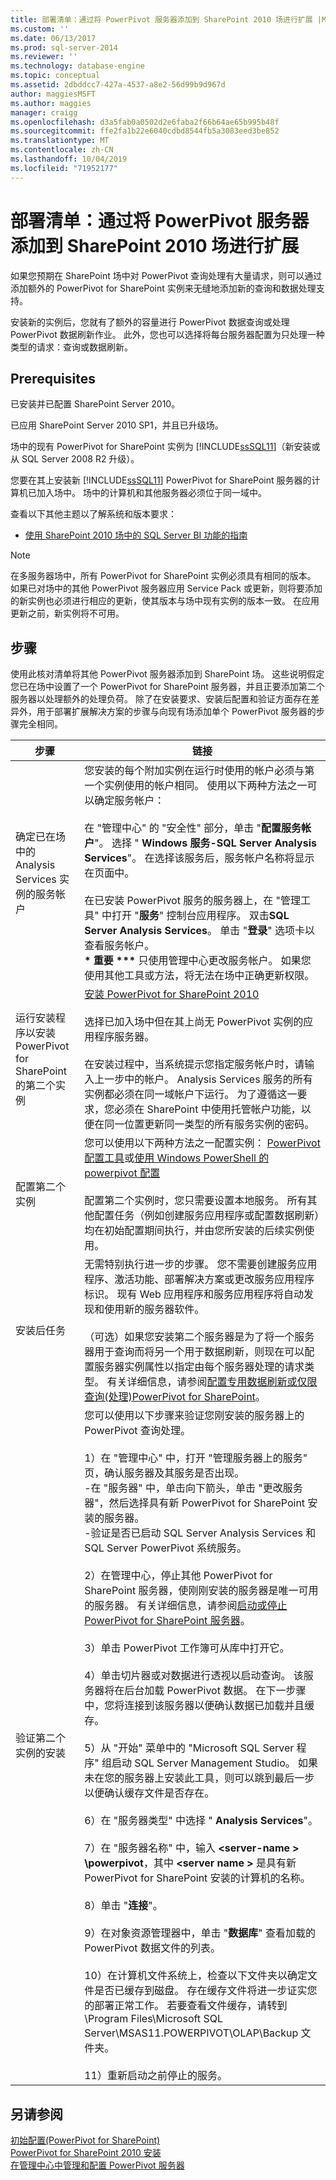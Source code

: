 ```yaml
---
title: 部署清单：通过将 PowerPivot 服务器添加到 SharePoint 2010 场进行扩展 |Microsoft Docs
ms.custom: ''
ms.date: 06/13/2017
ms.prod: sql-server-2014
ms.reviewer: ''
ms.technology: database-engine
ms.topic: conceptual
ms.assetid: 2dbddcc7-427a-4537-a8e2-56d99b9d967d
author: maggiesMSFT
ms.author: maggies
manager: craigg
ms.openlocfilehash: d3a5fab0a0502d2e6faba2f66b64ae65b995b48f
ms.sourcegitcommit: ffe2fa1b22e6040cdbd8544fb5a3083eed3be852
ms.translationtype: MT
ms.contentlocale: zh-CN
ms.lasthandoff: 10/04/2019
ms.locfileid: "71952177"
---
```

# <a name="deployment-checklist-scale-out-by-adding-powerpivot-servers-to-a-sharepoint-2010-farm"></a>部署清单：通过将 PowerPivot 服务器添加到 SharePoint 2010 场进行扩展
  如果您预期在 SharePoint 场中对 PowerPivot 查询处理有大量请求，则可以通过添加额外的 PowerPivot for SharePoint 实例来无缝地添加新的查询和数据处理支持。  
  
 安装新的实例后，您就有了额外的容量进行 PowerPivot 数据查询或处理 PowerPivot 数据刷新作业。 此外，您也可以选择将每台服务器配置为只处理一种类型的请求：查询或数据刷新。  
  
## <a name="prerequisites"></a>Prerequisites  
 已安装并已配置 SharePoint Server 2010。  
  
 已应用 SharePoint Server 2010 SP1，并且已升级场。  
  
 场中的现有 PowerPivot for SharePoint 实例为 [!INCLUDE[ssSQL11](../../includes/sssql11-md.md)]（新安装或从 SQL Server 2008 R2 升级）。  
  
 您要在其上安装新 [!INCLUDE[ssSQL11](../../includes/sssql11-md.md)] PowerPivot for SharePoint 服务器的计算机已加入场中。 场中的计算机和其他服务器必须位于同一域中。  
  
 查看以下其他主题以了解系统和版本要求：  
  
-   [使用 SharePoint 2010 场中的 SQL Server BI 功能的指南](../../../2014/sql-server/install/guidance-for-using-sql-server-bi-features-in-a-sharepoint-2010-farm.md)  
  
> [!NOTE]  
>  在多服务器场中，所有 PowerPivot for SharePoint 实例必须具有相同的版本。 如果已对场中的其他 PowerPivot 服务器应用 Service Pack 或更新，则将要添加的新实例也必须进行相应的更新，使其版本与场中现有实例的版本一致。 在应用更新之前，新实例将不可用。  
  
## <a name="steps"></a>步骤  
 使用此核对清单将其他 PowerPivot 服务器添加到 SharePoint 场。 这些说明假定您已在场中设置了一个 PowerPivot for SharePoint 服务器，并且正要添加第二个服务器以处理额外的处理负荷。 除了在安装要求、安装后配置和验证方面存在差异外，用于部署扩展解决方案的步骤与向现有场添加单个 PowerPivot 服务器的步骤完全相同。  
  
|步骤|链接|  
|----------|----------|  
|确定已在场中的 Analysis Services 实例的服务帐户|您安装的每个附加实例在运行时使用的帐户必须与第一个实例使用的帐户相同。 使用以下两种方法之一可以确定服务帐户：<br /><br /> 在 "管理中心" 的 "安全性" 部分，单击 "**配置服务帐户**"。 选择 " **Windows 服务-SQL Server Analysis Services**"。 在选择该服务后，服务帐户名称将显示在页面中。<br /><br /> 在已安装 PowerPivot 服务的服务器上，在 "管理工具" 中打开 "**服务**" 控制台应用程序。 双击**SQL Server Analysis Services**。 单击 "**登录**" 选项卡以查看服务帐户。<br />**\* 重要 \*\*\*** 只使用管理中心更改服务帐户。 如果您使用其他工具或方法，将无法在场中正确更新权限。|  
|运行安装程序以安装 PowerPivot for SharePoint 的第二个实例|[安装 PowerPivot for SharePoint 2010](../../../2014/sql-server/install/install-powerpivot-for-sharepoint-2010.md)<br /><br /> 选择已加入场中但在其上尚无 PowerPivot 实例的应用程序服务器。<br /><br /> 在安装过程中，当系统提示您指定服务帐户时，请输入上一步中的帐户。 Analysis Services 服务的所有实例都必须在同一域帐户下运行。 为了遵循这一要求，您必须在 SharePoint 中使用托管帐户功能，以便在同一位置更新同一类型的所有服务实例的密码。|  
|配置第二个实例|您可以使用以下两种方法之一配置实例： [PowerPivot 配置工具](https://docs.microsoft.com/analysis-services/power-pivot-sharepoint/power-pivot-configuration-tools)或[使用 Windows PowerShell 的 powerpivot 配置](https://docs.microsoft.com/analysis-services/power-pivot-sharepoint/power-pivot-configuration-using-windows-powershell)<br /><br /> 配置第二个实例时，您只需要设置本地服务。 所有其他配置任务（例如创建服务应用程序或配置数据刷新）均在初始配置期间执行，并由您所安装的后续实例使用。|  
|安装后任务|无需特别执行进一步的步骤。 您不需要创建服务应用程序、激活功能、部署解决方案或更改服务应用程序标识。 现有 Web 应用程序和服务应用程序将自动发现和使用新的服务器软件。<br /><br /> （可选）如果您安装第二个服务器是为了将一个服务器用于查询而将另一个用于数据刷新，则现在可以配置服务器实例属性以指定由每个服务器处理的请求类型。 有关详细信息，请参阅[配置专用数据刷新或仅限查询&#40;处理&#41;PowerPivot for SharePoint](../../analysis-services/configure-dedicated-data-refresh-query-only-processing-powerpivot-sharepoint.md)。|  
|验证第二个实例的安装|您可以使用以下步骤来验证您刚安装的服务器上的 PowerPivot 查询处理。<br /><br /> 1）在 "管理中心" 中，打开 "管理服务器上的服务" 页，确认服务器及其服务是否出现。<br />-在 "服务器" 中，单击向下箭头，单击 "更改服务器"，然后选择具有新 PowerPivot for SharePoint 安装的服务器。<br />-验证是否已启动 SQL Server Analysis Services 和 SQL Server PowerPivot 系统服务。<br /><br /> 2）在管理中心，停止其他 PowerPivot for SharePoint 服务器，使刚刚安装的服务器是唯一可用的服务器。 有关详细信息，请参阅[启动或停止 PowerPivot for SharePoint 服务器](https://docs.microsoft.com/analysis-services/power-pivot-sharepoint/start-or-stop-a-power-pivot-for-sharepoint-server)。<br /><br /> 3）单击 PowerPivot 工作簿可从库中打开它。<br /><br /> 4）单击切片器或对数据进行透视以启动查询。 该服务器将在后台加载 PowerPivot 数据。 在下一步骤中，您将连接到该服务器以便确认数据已加载并且缓存。<br /><br /> 5）从 "开始" 菜单中的 "Microsoft SQL Server 程序" 组启动 SQL Server Management Studio。 如果未在您的服务器上安装此工具，则可以跳到最后一步以便确认缓存文件是否存在。<br /><br /> 6）在 "服务器类型" 中选择 " **Analysis Services**"。<br /><br /> 7）在 "服务器名称" 中，输入 **\<server-name > \powerpivot**，其中 **\<server name >** 是具有新 PowerPivot for SharePoint 安装的计算机的名称。<br /><br /> 8）单击 "**连接**"。<br /><br /> 9）在对象资源管理器中，单击 "**数据库**" 查看加载的 PowerPivot 数据文件的列表。<br /><br /> 10）在计算机文件系统上，检查以下文件夹以确定文件是否已缓存到磁盘。 存在缓存文件将进一步证实您的部署正常工作。 若要查看文件缓存，请转到 \Program Files\Microsoft SQL Server\MSAS11.POWERPIVOT\OLAP\Backup 文件夹。<br /><br /> 11）重新启动之前停止的服务。|  
  
## <a name="see-also"></a>另请参阅  
 [初始配置&#40;PowerPivot for SharePoint&#41; ](../../../2014/sql-server/install/initial-configuration-powerpivot-for-sharepoint.md)   
 [PowerPivot for SharePoint 2010 安装](../../../2014/sql-server/install/powerpivot-for-sharepoint-2010-installation.md)   
 [在管理中心中管理和配置 PowerPivot 服务器](https://docs.microsoft.com/analysis-services/power-pivot-sharepoint/power-pivot-server-administration-and-configuration-in-central-administration)  
  
  
